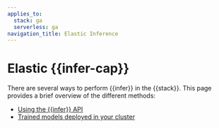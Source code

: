 ```yaml
---
applies_to:
  stack: ga
  serverless: ga
navigation_title: Elastic Inference
---
```


# Elastic {{infer-cap}}

There are several ways to perform {{infer}} in the {{stack}}. This page provides a brief overview of the different methods:

* [Using the {{infer}} API](elastic-inference/inference-api.md)
* [Trained models deployed in your cluster](machine-learning/nlp/ml-nlp-overview.md)
